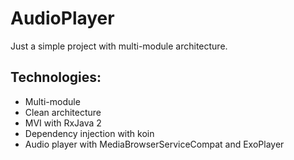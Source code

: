 # AudioPlayer
Just a simple project with multi-module architecture.

## Technologies:
* Multi-module
* Clean architecture
* MVI with RxJava 2
* Dependency injection with koin
* Audio player with MediaBrowserServiceCompat and ExoPlayer
